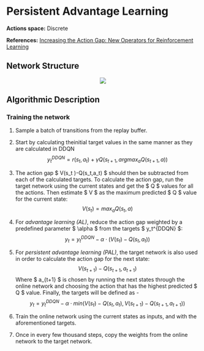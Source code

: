 # Persistent Advantage Learning

**Actions space:** Discrete

**References:** [Increasing the Action Gap: New Operators for Reinforcement Learning](https://arxiv.org/abs/1512.04860)

## Network Structure

<p style="text-align: center;">

<img src="../../design_imgs/dqn.png">

</p> 

## Algorithmic Description
### Training the network
1. Sample a batch of transitions from the replay buffer. 

2. Start by calculating theinitial target values in the same manner as they are calculated in DDQN
   $$ y_t^{DDQN}=r(s_t,a_t )+\gamma Q(s_{t+1},argmax_a Q(s_{t+1},a)) $$
3. The action gap $ V(s_t )-Q(s_t,a_t) $ should then be subtracted from each of the calculated targets. To calculate the action gap, run the target network using the current states and get the $ Q $ values for all the actions. Then estimate $ V $ as the maximum predicted $ Q $ value for the current state:
   $$ V(s_t )=max_a Q(s_t,a) $$
4. For _advantage learning (AL)_, reduce the action gap weighted by a predefined parameter $ \alpha $ from the targets $ y_t^{DDQN} $: 
   $$ y_t=y_t^{DDQN}-\alpha \cdot (V(s_t )-Q(s_t,a_t )) $$
5. For _persistent advantage learning (PAL)_, the target network is also used in order to calculate the action gap for the next state:
   $$ V(s_{t+1} )-Q(s_{t+1},a_{t+1}) $$
   Where $ a_{t+1} $ is chosen by running the next states through the online network and choosing the action that has the highest predicted $ Q $ value. Finally, the targets will be defined as -
   $$ y_t=y_t^{DDQN}-\alpha \cdot min(V(s_t )-Q(s_t,a_t ),V(s_{t+1} )-Q(s_{t+1},a_{t+1} )) $$
6. Train the online network using the current states as inputs, and with the aforementioned targets.

7. Once in every few thousand steps, copy the weights from the online network to the target network.

